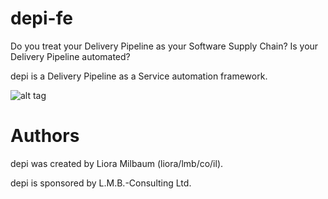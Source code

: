 # depi-fe

Do you treat your Delivery Pipeline as your Software Supply Chain?
Is your Delivery Pipeline automated?

depi is a Delivery Pipeline as a Service automation framework.

![alt tag](https://github.com/lioramilbaum/depi-fe/blob/master/images/cloudcraft%20-%20depi.png)

# Authors

depi was created by Liora Milbaum (liora/lmb/co/il).

depi is sponsored by L.M.B.-Consulting Ltd.
